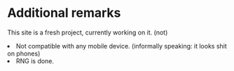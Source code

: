 # Additional remarks
This site is a fresh project, currently working on it. (not)
<li>Not compatible with any mobile device. (informally speaking: it looks shit on phones)</li>
<li>RNG is done.</li>
